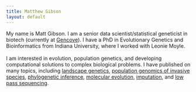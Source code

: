 ```yaml
---
title: Matthew Gibson
layout: default
---
```


My name is Matt Gibson. I am a senior data scientist/statistical geneticist in biotech (currently at  <a href="https://gencove.com">Gencove</a>). I have a PhD in Evolutionary Genetics and Bioinformatics from Indiana University, where I worked with Leonie Moyle. <br> <br> I am interested in evolution, population genetics, and developing computational solutions to complex biological problems. I have published on many topics, including <a href = "https://doi.org/10.1111/mec.15477">landscape genetics</a>, <a href = "https://elifesciences.org/articles/64165">population genomics of invasive species</a>, <a href = "https://doi.org/10.7554/eLife.63753">phylogenetic inference</a>, <a href = "https://doi.org/10.3389/fpls.2021.635990">molecular evolution</a>,  <a href = "https://www.biorxiv.org/content/10.1101/2023.08.10.552684v2.abstract">imputation</a>, and  <a href = "https://www.biorxiv.org/content/10.1101/2024.01.30.578044v1.abstract">low pass sequencing</a>. 
